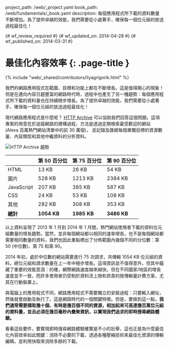 project_path: /web/_project.yaml
book_path: /web/fundamentals/_book.yaml
description: 每個應用程式所下載的資料數量不斷增加。為了提供卓越的效能，我們需要從小處著手，確保每一個位元組的放送過程最佳化！

{# wf_review_required #}
{# wf_updated_on: 2014-04-28 #}
{# wf_published_on: 2014-03-31 #}

# 最佳化內容效率 {: .page-title }

{% include "web/_shared/contributors/ilyagrigorik.html" %}



我們的網路應用程式在範圍、目標和功能上都在不斷增長。這是值得開心的現象！ 但是在邁向內容日趨豐富的網路時代時，過程中也產生了另一種趨勢：每個應用程式所下載的資料量也在持續穩步增長。為了提供卓越的效能，我們需要從小處著手，確保每一個位元組的放送過程最佳化！


現代網路應用程式是什麼呢？ [HTTP Archive](http://httparchive.org/) 可以協助我們回答這個問題。這項專案的用意在於追蹤網路的建構過程，方法是透過定期檢索最受歡迎的網站 (Alexa 百萬熱門網站清單中的前 30 萬個)， 並記錄及匯總每個單獨目標的資源數量、內容類型和其他中繼資料的分析資料。

<img src="images/http-archive-trends.png" class="center" alt="HTTP Archive 趨勢">

<table>
<thead>
  <tr>
    <th></th>
    <th>第 50 百分位</th>
    <th>第 75 百分位</th>
    <th>第 90 百分位</th>
  </tr>
</thead>
<tr>
  <td data-th="類型">HTML</td>
  <td data-th="50%">13 KB</td>
  <td data-th="75%">26 KB</td>
  <td data-th="90%">54 KB</td>
</tr>
<tr>
  <td data-th="類型">圖片</td>
  <td data-th="50%">528 KB</td>
  <td data-th="75%">1213 KB</td>
  <td data-th="90%">2384 KB</td>
</tr>
<tr>
  <td data-th="類型">JavaScript</td>
  <td data-th="50%">207 KB</td>
  <td data-th="75%">385 KB</td>
  <td data-th="90%">587 KB</td>
</tr>
<tr>
  <td data-th="類型">CSS</td>
  <td data-th="50%">24 KB</td>
  <td data-th="75%">53 KB</td>
  <td data-th="90%">108 KB</td>
</tr>
<tr>
  <td data-th="類型">其他</td>
  <td data-th="50%">282 KB</td>
  <td data-th="75%">308 KB</td>
  <td data-th="90%">353 KB</td>
</tr>
<tr>
  <td data-th="類型"><strong>總計</strong></td>
  <td data-th="50%"><strong>1054 KB</strong></td>
  <td data-th="75%"><strong>1985 KB</strong></td>
  <td data-th="90%"><strong>3486 KB</strong></td>
</tr>
</table>

以上資料呈現了 2013 年 1 月到 2014 年 1 月間，熱門網站使用者下載的資料位元組數量的增長趨勢。當然，並非每個網站都以相同的速率增長，也不是每個網站都需要相同數量的資料，我們也因此重點標出了分佈範圍內幾個不同的分位數：第 50 (中位數)、第 75 和第 90。

2014 年初，處於中位數的網站需要進行 75 次請求，共傳輸 1054 KB 位元組的資料。總位元組和請求數量在上一年中穩步增長。這項資訊並不值得意外，但其中蘊藏了重要的效能意涵：的確，網際網路速度越來越快，但在不同國家/地區的增長速度並不一致，而許多使用者仍受制於資料流上限和昂貴的按傳輸量計費方案，尤其在行動裝置上。

與電腦上的應用程式不同，網路應用程式不需要獨立的安裝過程：只要輸入網址，然後就會啟動及執行了。這是網路時代的一個關鍵特徵。但是，要做到這一點，**我們通常需要擷取幾十個、有時是幾百個不同的資源，相加起來可高達幾百萬位元組的資料量，並且必須在幾百毫秒內彙聚資訊，以實現我們追求的即時搜尋網路體驗。**

看看這些要件，要實現即時搜尋網路體驗確實是不小的壯舉，這也正是為什麼最佳化內容效率如此關鍵：消除不必要的下載，透過各種壓縮技術來最佳化資源的傳輸編碼，並利用快取來消除多餘的下載。


